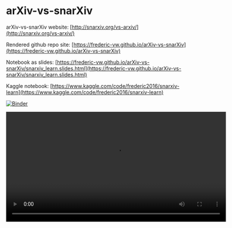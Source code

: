 # arXiv-vs-snarXiv

arXiv-vs-snarXiv website: [http://snarxiv.org/vs-arxiv/](http://snarxiv.org/vs-arxiv/)  

Rendered github repo site: [https://frederic-vw.github.io/arXiv-vs-snarXiv](https://frederic-vw.github.io/arXiv-vs-snarXiv)  

Notebook as slides: [https://frederic-vw.github.io/arXiv-vs-snarXiv/snarxiv_learn.slides.html](https://frederic-vw.github.io/arXiv-vs-snarXiv/snarxiv_learn.slides.html)  

Kaggle notebook: [https://www.kaggle.com/code/frederic2016/snarxiv-learn](https://www.kaggle.com/code/frederic2016/snarxiv-learn)  

[![Binder](https://mybinder.org/badge_logo.svg)](https://mybinder.org/v2/gh/Frederic-vW/arXiv-vs-snarXiv/HEAD?labpath=snarxiv_learn.ipynb)

<video src="pics/snarxiv_MLPonline_test_crop.mp4" controls=True width="600">
